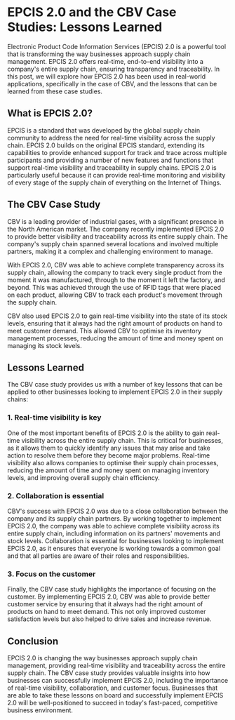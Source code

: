 # EPCIS 2.0 and the CBV Case Studies: Lessons Learned

Electronic Product Code Information Services (EPCIS) 2.0 is a powerful tool that is transforming the way businesses approach supply chain management. EPCIS 2.0 offers real-time, end-to-end visibility into a company's entire supply chain, ensuring transparency and traceability. In this post, we will explore how EPCIS 2.0 has been used in real-world applications, specifically in the case of CBV, and the lessons that can be learned from these case studies.

## What is EPCIS 2.0?

EPCIS is a standard that was developed by the global supply chain community to address the need for real-time visibility across the supply chain. EPCIS 2.0 builds on the original EPCIS standard, extending its capabilities to provide enhanced support for track and trace across multiple participants and providing a number of new features and functions that support real-time visibility and traceability in supply chains. EPCIS 2.0 is particularly useful because it can provide real-time monitoring and visibility of every stage of the supply chain of everything on the Internet of Things.

## The CBV Case Study

CBV is a leading provider of industrial gases, with a significant presence in the North American market. The company recently implemented EPCIS 2.0 to provide better visibility and traceability across its entire supply chain. The company's supply chain spanned several locations and involved multiple partners, making it a complex and challenging environment to manage.

With EPCIS 2.0, CBV was able to achieve complete transparency across its supply chain, allowing the company to track every single product from the moment it was manufactured, through to the moment it left the factory, and beyond. This was achieved through the use of RFID tags that were placed on each product, allowing CBV to track each product's movement through the supply chain.

CBV also used EPCIS 2.0 to gain real-time visibility into the state of its stock levels, ensuring that it always had the right amount of products on hand to meet customer demand. This allowed CBV to optimise its inventory management processes, reducing the amount of time and money spent on managing its stock levels.

## Lessons Learned

The CBV case study provides us with a number of key lessons that can be applied to other businesses looking to implement EPCIS 2.0 in their supply chains:

### 1. Real-time visibility is key

One of the most important benefits of EPCIS 2.0 is the ability to gain real-time visibility across the entire supply chain. This is critical for businesses, as it allows them to quickly identify any issues that may arise and take action to resolve them before they become major problems. Real-time visibility also allows companies to optimise their supply chain processes, reducing the amount of time and money spent on managing inventory levels, and improving overall supply chain efficiency.

### 2. Collaboration is essential

CBV's success with EPCIS 2.0 was due to a close collaboration between the company and its supply chain partners. By working together to implement EPCIS 2.0, the company was able to achieve complete visibility across its entire supply chain, including information on its partners' movements and stock levels. Collaboration is essential for businesses looking to implement EPCIS 2.0, as it ensures that everyone is working towards a common goal and that all parties are aware of their roles and responsibilities.

### 3. Focus on the customer

Finally, the CBV case study highlights the importance of focusing on the customer. By implementing EPCIS 2.0, CBV was able to provide better customer service by ensuring that it always had the right amount of products on hand to meet demand. This not only improved customer satisfaction levels but also helped to drive sales and increase revenue.

## Conclusion

EPCIS 2.0 is changing the way businesses approach supply chain management, providing real-time visibility and traceability across the entire supply chain. The CBV case study provides valuable insights into how businesses can successfully implement EPCIS 2.0, including the importance of real-time visibility, collaboration, and customer focus. Businesses that are able to take these lessons on board and successfully implement EPCIS 2.0 will be well-positioned to succeed in today's fast-paced, competitive business environment.
